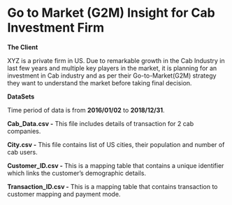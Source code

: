 # Go to Market (G2M) Insight for Cab Investment Firm

**The Client**

XYZ is a private firm in US. Due to remarkable growth in the Cab Industry in last few years and multiple key players in the market, it is planning for an investment in Cab industry and as per their Go-to-Market(G2M) strategy they want to understand the market before taking final decision.


**DataSets** 

Time period of data is from **2016/01/02** to **2018/12/31**.

**Cab_Data.csv -**  This file includes details of transaction for 2 cab companies.

**City.csv -** This file contains list of US cities, their population and number of cab users.

**Customer_ID.csv -**  This is a mapping table that contains a unique identifier which links the customer’s demographic details.

**Transaction_ID.csv -** This is a mapping table that contains transaction to customer mapping and payment mode.





